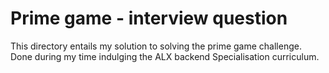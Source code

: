 # Prime game - interview question

This directory entails my solution to solving the prime game challenge. 
Done during my time indulging the ALX backend Specialisation curriculum.